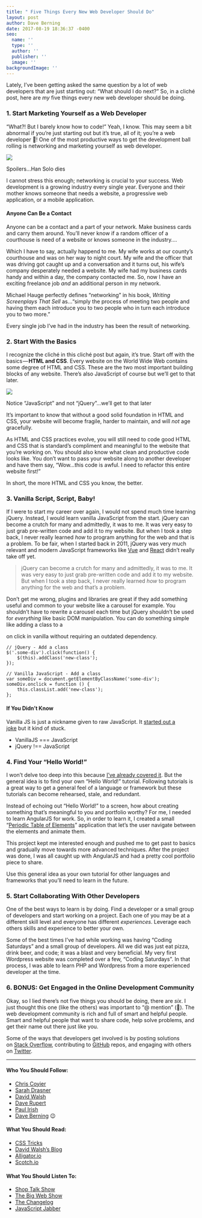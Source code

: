 ```yaml
---
title: " Five Things Every New Web Developer Should Do"
layout: post
author: Dave Berning
date: 2017-08-19 18:36:37 -0400
seo:
  name: ''
  type: ''
  author: ''
  publisher: ''
  image: ''
backgroundImage: ''
---
```

Lately, I’ve been getting asked the same question by a lot of web developers that are just starting out: “What should I do next?” So, in a cliché post, here are _my_ five things every new web developer should be doing.

### 1. Start Marketing Yourself as a Web Developer

“What?! But I barely know how to code!” Yeah, I know. This may seem a bit abnormal if you’re just starting out but it’s true, all of it; you’re a web developer 🎉! One of the most productive ways to get the development ball rolling is networking and marketing yourself as web developer.

![](/han-solo.jpeg)

Spoilers…Han Solo dies

I cannot stress this enough; networking is crucial to your success. Web development is a growing industry every single year. Everyone and their mother knows someone that needs a website, a progressive web application, or a mobile application.

#### Anyone Can Be a Contact

Anyone can be a contact and a part of your network. Make business cards and carry them around. You’ll never know if a random officer of a courthouse is need of a website or knows someone in the industry….

Which I have to say, actually happend to me. My wife works at our county’s courthouse and was on her way to night court. My wife and the officer that was driving got caught up and a conversation and it turns out, his wife’s company desperately needed a website. My wife had my business cards handy and within a day, the company contacted me. So, now I have an exciting freelance job _and_ an additional person in my network.

Michael Hauge perfectly defines “networking” in his book, _Writing Screenplays That Sell_ as…“simply the process of meeting two people and having them each introduce you to two people who in turn each introduce you to two more.”

Every single job I’ve had in the industry has been the result of networking.

### 2. Start With the Basics

I recognize the cliché in this cliché post but again, it’s true. Start off with the basics — **HTML and CSS**. Every website on the World Wide Web contains some degree of HTML and CSS. These are the two most important building blocks of any website. There’s also JavaScript of course but we’ll get to that later.

![](/web-stack.png)

Notice “JavaScript” and not “jQuery”…we’ll get to that later

It’s important to know that without a good solid foundation in HTML and CSS, your website will become fragile, harder to maintain, and will _not_ age gracefully.

As HTML and CSS practices evolve, you will still need to code good HTML and CSS that is standard’s compliment and meaningful to the website that you’re working on. You should also know what clean and productive code looks like. You don’t want to pass your website along to another developer and have them say, “Wow…this code is awful. I need to refactor this entire website first!”

In short, the more HTML and CSS you know, the better.

### 3. Vanilla Script, Script, Baby!

If I were to start my career over again, I would not spend much time learning jQuery. Instead, I would learn vanilla JavaScript from the start. jQuery can become a crutch for many and admittedly, it was to me. It was very easy to just grab pre-written code and add it to my website. But when I took a step back, I never really learned _how_ to program anything for the web and that is a problem. To be fair, when I started back in 2011, jQuery was very much relevant and modern JavaScript frameworks like [Vue](https://vuejs.org/) and [React](https://facebook.github.io/react/) didn’t really take off yet.

> jQuery can become a crutch for many and admittedly, it was to me. It was very easy to just grab pre-written code and add it to my website. But when I took a step back, I never really learned _how_ to program anything for the web and that’s a problem.

Don’t get me wrong, plugins and libraries are great if they add something useful and common to your website like a carousel for example. You shouldn’t have to rewrite a carousel each time but jQuery shouldn’t be used for _everything_ like basic DOM manipulation. You can do something simple like adding a class to a <div> on click in vanilla without requiring an outdated dependency.

    // jQuery - Add a class
    $('.some-div').click(function() {
        $(this).addClass('new-class');
    });
    
    // Vanilla JavaScript - Add a class
    var someDiv = document.getElementByClassName('some-div');
    someDiv.onclick = function () {
        this.classList.add('new-class');
    };

#### If You Didn’t Know

Vanilla JS is just a nickname given to raw JavaScript. It [started out a joke](http://vanilla-js.com/) but it kind of stuck.

* VanillaJS === JavaScript
* jQuery !== JavaScript

### 4. Find Your “Hello World!”

I won’t delve too deep into this because [I’ve already covered it](https://medium.com/@daveberning/the-best-way-to-learn-a-new-framework-find-a-topic-youre-passionate-about-and-run-with-it-1f35a5fdf7d6). But the general idea is to find your own “Hello World!” tutorial. Following tutorials is a great way to get a general feel of a language or framework but these tutorials can become rehearsed, stale, and redundant.

Instead of echoing out “Hello World!” to a screen, how about creating something that’s meaningful to you and portfolio worthy? For me, I needed to learn AngularJS for work. So, in order to learn it, I created a small “[Periodic Table of Elements](http://parsecdigital.io/elements/#!/)” application that let’s the user navigate between the elements and animate them.

This project kept me interested enough and pushed me to get past to basics and gradually move towards more advanced techniques. After the project was done, I was all caught up with AngularJS and had a pretty cool portfolio piece to share.

Use this general idea as your own tutorial for other languages and frameworks that you’ll need to learn in the future.

### 5. Start Collaborating With Other Developers

One of the best ways to learn is by doing. Find a developer or a small group of developers and start working on a project. Each one of you may be at a different skill level and everyone has different _experiences_. Leverage each others skills and experience to better your own.

Some of the best times I’ve had while working was having “Coding Saturdays” and a small group of developers. All we did was just eat pizza, drink beer, and code; it was a blast and very beneficial. My very first Wordpress website was completed over a few, “Coding Saturdays”. In that process, I was able to learn PHP and Wordpress from a more experienced developer at the time.

### 6. BONUS: Get Engaged in the Online Development Community

Okay, so I lied there’s not five things you should be doing, there are _six_. I just thought this one (like the others) was important to “@ mention” (🥁). The web development community is rich and full of smart and helpful people. Smart and helpful people that want to share code, help solve problems, and get their name out there just like you.

Some of the ways that developers get involved is by posting solutions on [Stack Overflow](https://stackoverflow.com/), contributing to [GitHub](https://github.com/) repos, and engaging with others on [Twitter](https://twitter.com/).

---

#### **Who You Should Follow:**

* [Chris Coyier](https://twitter.com/chriscoyier)
* [Sarah Drasner](https://twitter.com/sarah_edo)
* [David Walsh](https://twitter.com/davidwalshblog)
* [Dave Rupert](https://twitter.com/davatron5000)
* [Paul Irish](https://twitter.com/paul_irish)
* [Dave Berning](https://twitter.com/daveberning) 😉

#### What You Should Read:

* [CSS Tricks](https://css-tricks.com/)
* [David Walsh’s Blog](https://davidwalsh.name/)
* [Alligator.io](https://alligator.io/)
* [Scotch.io](https://scotch.io/)

#### What You Should Listen To:

* [Shop Talk Show](http://shoptalkshow.com/)
* [The Big Web Show](http://5by5.tv/bigwebshow)
* [The Changelog](https://changelog.com/podcast)
* [JavaScript Jabber](https://devchat.tv/js-jabber)